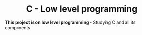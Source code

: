 <center><h1>C - Low level programming</h1></center>
<p><b>This project is on low level programming</b> - Studying C and all its components</p>
